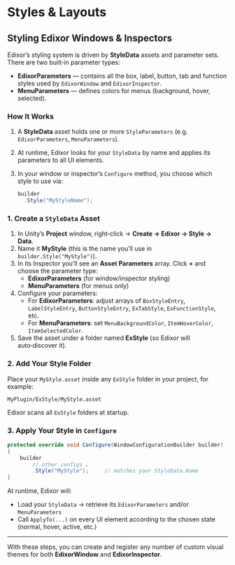 # Styles & Layouts

## Styling Edixor Windows & Inspectors

Edixor’s styling system is driven by **StyleData** assets and parameter sets. There are two built‑in parameter types:

* **EdixorParameters** — contains all the box, label, button, tab and function styles used by `EdixorWindow` and `EdixorInspector`.
* **MenuParameters** — defines colors for menus (background, hover, selected).

### How It Works

1. A **StyleData** asset holds one or more `StyleParameters` (e.g. `EdixorParameters`, `MenuParameters`).
2. At runtime, Edixor looks for your `StyleData` by name and applies its parameters to all UI elements.
3.  In your window or inspector’s `Configure` method, you choose which style to use via:

    ```csharp
    builder
      .Style("MyStyleName");
    ```

### 1. Create a `StyleData` Asset

1. In Unity’s **Project** window, right‑click → **Create → Edixor → Style → Data**.
2. Name it **MyStyle** (this is the name you’ll use in `builder.Style("MyStyle")`).
3. In its Inspector you’ll see an **Asset Parameters** array. Click **+** and choose the parameter type:
   * **EdixorParameters** (for window/inspector styling)
   * **MenuParameters** (for menus only)
4. Configure your parameters:
   * For **EdixorParameters**: adjust arrays of `BoxStyleEntry`, `LabelStyleEntry`, `ButtonStyleEntry`, `ExTabStyle`, `ExFunctionStyle`, etc.
   * For **MenuParameters**: set `MenuBackgroundColor`, `ItemHoverColor`, `ItemSelectedColor`.
5. Save the asset under a folder named **ExStyle** (so Edixor will auto‑discover it).

### 2. Add Your Style Folder

Place your `MyStyle.asset` inside any `ExStyle` folder in your project, for example:

```
MyPlugin/ExStyle/MyStyle.asset
```

Edixor scans all `ExStyle` folders at startup.

### 3. Apply Your Style in `Configure`

```csharp
protected override void Configure(WindowConfigurationBuilder builder)
{
    builder
        // other configs …
        .Style("MyStyle");     // matches your StyleData.Name
}
```

At runtime, Edixor will:

* Load your `StyleData` → retrieve its `EdixorParameters` and/or `MenuParameters`
* Call `ApplyTo(...)` on every UI element according to the chosen state (normal, hover, active, etc.)

***

With these steps, you can create and register any number of custom visual themes for both **EdixorWindow** and **EdixorInspector**.
